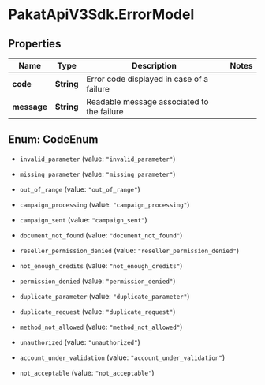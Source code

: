 # PakatApiV3Sdk.ErrorModel

## Properties
Name | Type | Description | Notes
------------ | ------------- | ------------- | -------------
**code** | **String** | Error code displayed in case of a failure | 
**message** | **String** | Readable message associated to the failure | 


<a name="CodeEnum"></a>
## Enum: CodeEnum


* `invalid_parameter` (value: `"invalid_parameter"`)

* `missing_parameter` (value: `"missing_parameter"`)

* `out_of_range` (value: `"out_of_range"`)

* `campaign_processing` (value: `"campaign_processing"`)

* `campaign_sent` (value: `"campaign_sent"`)

* `document_not_found` (value: `"document_not_found"`)

* `reseller_permission_denied` (value: `"reseller_permission_denied"`)

* `not_enough_credits` (value: `"not_enough_credits"`)

* `permission_denied` (value: `"permission_denied"`)

* `duplicate_parameter` (value: `"duplicate_parameter"`)

* `duplicate_request` (value: `"duplicate_request"`)

* `method_not_allowed` (value: `"method_not_allowed"`)

* `unauthorized` (value: `"unauthorized"`)

* `account_under_validation` (value: `"account_under_validation"`)

* `not_acceptable` (value: `"not_acceptable"`)




